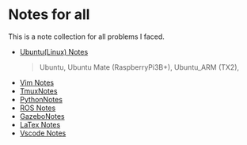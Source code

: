# Notes for all
This is a note collection for all problems I faced.


- [Ubuntu(Linux) Notes](UbuntuNotes.md)
  > Ubuntu, Ubuntu Mate (RaspberryPi3B+), Ubuntu_ARM (TX2),
- [Vim Notes](VimNotes.md)
- [TmuxNotes](TmuxNotes.md)
- [PythonNotes](PythonNote.md)
- [ROS Notes](RosNotes.md)
- [GazeboNotes](GazeboNotes.md)
- [LaTex Notes](LaTexNotes.md)
- [Vscode Notes](VscodeNotes.md)

